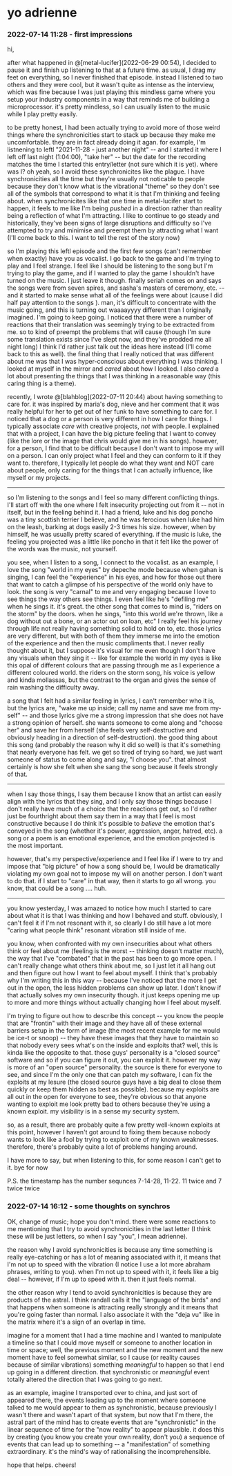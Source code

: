 # yo adrienne

### 2022-07-14 11:28 - first impressions

hi,

after what happened in @[metal-lucifer](2022-06-29 00:54), I decided to pause it and finish up listening to that at a future time. as usual, I drag my feet on everything, so I never finished that episode. instead I listened to two others and they were cool, but it wasn't quite as intense as the interview, which was fine because I was just playing this mindless game where you setup your industry components in a way that reminds me of building a microprocessor. it's pretty mindless, so I can usually listen to the music while I play pretty easily.

to be pretty honest, I had been actually trying to avoid more of those weird things where the synchronicities start to stack up because they make me uncomfortable. they are in fact already doing it agan. for example, I'm listnening to leftl "2021-11-28 - just another night" -- and I started it where I left off last night (1:04:00), "take her" -- but the date for the recording matches the time I started this entry/letter (not sure which it is yet). where was I? oh yeah, so I avoid these synchronicites like the plague. I have synchronicities all the time but they're usually not noticable to people because they don't know what is the vibrational "theme" so they don't see all of the symbols that correspond to what it is that I'm thinking and feeling about. when synchronicites like that one time in metal-lucifer start to happen, it feels to me like I'm being *pushed* in a direction rather than reality being a reflection of what I'm attracting. I like to continue to go steady and historically, they've been signs of large disruptions and difficulty so I've attempted to try and minimise and preempt them by attracting what I want (I'll come back to this. I want to tell the rest of the story now)

so I'm playing this leftl episode and the first few songs (can't remember when exactly) have you as vocalist. I go back to the game and I'm trying to play and I feel strange. I feel like I should be listening to the song but I'm trying to play the game, and if I wanted to play the game I shouldn't have turned on the music. I just leave it though. finally seriah comes on and says the songs were from seven spires, and sasha's masters of ceremony, etc. -- and it started to make sense what all of the feelings were about (cause I did half pay attention to the songs ). man, it's difficult to concentrate with the music going, and this is turning out waaaayyyy different than I originally imagined. I'm going to keep going. I noticed that there were a number of reactions that their translation was seemingly trying to be extracted from me. so to kind of preempt the problems that will cause (though I'm sure some translation exists since I've slept now, and they've prodded me all night long) I think I'd rather just talk out the ideas here instead (I'll come back to this as well). the final thing that I really noticed that was different about me was that I was hyper-conscious about everything I was thinking. I looked at myself in the mirror and *cared* about how I looked. I also *cared* a lot about presenting the things that I was thinking in a reasonable way (this caring thing is a theme).

recently, I wrote @[blahblog](2022-07-11 20:44) about having something to care for. it was inspired by maria's dog, nieve and her comment that it was really helpful for her to get out of her funk to have something to care for. I noticed that a dog or a person is very different in how I care for things. I typically associate *care* with creative projects, *not* with people. I explained that with a project, I can have the big picture feeling that I want to convey (like the lore or the image that chris would give me in his songs). however, for a person, I find that to be difficult because I don't want to impose my will on a person. I can only project what I feel and they can conform to it if they want to. therefore, I typically let people do what they want and NOT care about people, only caring for the things that I can actually influence, like myself or my projects.

---

so I'm listening to the songs and I feel so many different conflicting things. I'll start off with the one where I felt insecurity projecting out from it -- not in itself, but in the feeling behind it. I had a friend, luke and his dog poncho was a tiny scottish terrier I believe, and he was ferocious when luke had him on the leash, barking at dogs easily 2-3 times his size. however, when by himself, he was usually pretty scared of everything. if the music is luke, the feeling you projected was a little like poncho in that it felt like the power of the words was the music, not yourself.

you see, when I listen to a song, I connect to the vocalist. as an example, I love the song "world in my eyes" by depeche mode because when gahan is singing, I can feel the "experience" in his eyes, and how for those out there that want to catch a glimpse of his perspective of the world only have to look. the song is very "carnal" to me and very engaging because I love to see things the way others see things. I even feel like he's "defiling me" when he sings it. it's great. the other song that comes to mind is, "riders on the storm" by the doors. when he sings, "into this world we're thrown, like a dog without out a bone, or an actor out on loan, etc" I really feel his journey through life not really having something solid to hold on to, etc. those lyrics are very different, but with both of them they immerse me into the emotion of the experience and then the music compliments that. I never really thought about it, but I suppose it's visual for me even though I don't have any visuals when they sing it -- like for example the world in my eyes is like this opal of different colours that are passing through me as I experience a different coloured world. the riders on the storm song, his voice is yellow and kinda mollassas, but the contrast to the  organ and gives the sense of rain washing the difficulty away.

a song that I felt had a similar feeling in lyrics, I can't remember who it is, but the lyrics are, "wake me up inside; call my name and save me from my-self" -- and those lyrics give me a strong impression that she does not have a strong opinion of herself. she wants someone to come along and "choose her" and save her from herself (she feels very self-destructive and obviously heading in a direction of self-destruction). the good thing about this song (and probably the reason why it did so well) is that it's something that nearly everyone has felt. we get so tired of trying so hard, we just want someone of status to come along and say, "I choose you". that almost certainly is how she felt when she sang the song because it feels strongly of that.

---

when I say those things, I say them because I know that an artist can easily align with the lyrics that they sing, and I only say those things because I don't really have much of a choice that the reactions get out, so I'd rather just be fourthright about them say them in a way that I feel is most constructive because I do think it's possible to *believe* the emotion that's conveyed in the song (whether it's power, aggression, anger, hatred, etc). a song or a poem is an emotional experience, and the emotion projected is the most important.

however, that's my perspective/experience and I feel like if I were to try and impose that "big picture" of how a song should be, I would be dramatically violating my own goal not to impose my will on another person. I don't want to do that. if I start to "care" in that way, then it starts to go all wrong. you know, that could be a song .... huh.

---

you know yesterday, I was amazed to notice how much I started to care about what it is that I was thinking and how I behaved and stuff. obviously, I can't feel it if I'm not resonant with it, so clearly I do still have a lot more "caring what people think" resonant vibration still inside of me.

you know, when confronted with my own insecurities about what others think or feel about me (feeling is the worst -- thinking doesn't matter much), the way that I've "combated" that in the past has been to go more open. I can't really change what others think about me, so I just let it all hang out and then figure out how I want to feel about myself. I think that's probably why I'm writing this in this way -- because I've noticed that the more I get out in the open, the less hidden problems can show up later. I don't know if that actually solves my own insecurity though. it just keeps opening me up to more and more things without actually changing how I feel about myself.

I'm trying to figure out how to describe this concept -- you know the people that are "frontin" with their image and they have all of these external barriers setup in the form of image (the most recent example for me would be ice-t or snoop) -- they have these images that they have to maintain so that nobody every sees what's on the inside and exploits that? well, this is kinda like the opposite to that. those guys' personality is a "closed source" software and so if you can figure it out, you can exploit it. however my way is more of an "open source" personality. the source is there for everyone to see, and since I'm the only one that can patch my software, I can fix the exploits at my lesure (the closed source guys have a big deal to close them quickly or keep them hidden as best as possible). because my exploits are all out in the open for everyone to see, they're obvious so that anyone wanting to exploit me look pretty bad to others because they're using a known exploit. my visibility is in a sense my security system.

so, as a result, there are probably quite a few pretty well-known exploits at this point, however I haven't got around to fixing them because nobody wants to look like a fool by trying to exploit one of my known weaknesses. therefore, there's probably quite a lot of problems hanging around.

I have more to say, but when listening to this, for some reason I can't get to it. bye for now

P.S. the timestamp has the number sequnces 7-14-28, 11-22. 11 twice and 7 twice twice

### 2022-07-14 16:12 - some thoughts on synchros

OK, change of music; hope you don't mind. there were some reactions to me mentioning that I try to avoid synchronicities in the last letter (I think these will be just letters, so when I say "you", I mean adrienne).

the reason why I avoid synchronicities is because any time something is really eye-catching or has a lot of meaning associated with it, it means that I'm not up to speed with the vibration (I notice I use a lot more abraham phrases, writing to you). when I'm not up to speed with it, it feels like a big deal -- however, if I'm up to speed with it. then it just feels normal.

the other reason why I tend to avoid synchronicities is because they are products of the astral. I think randall calls it the "language of the birds" and that happens when someone is attracting really strongly and it means that you're going faster than normal. I also associate it with the "deja vu" like in the matrix where it's a sign of an overlap in time.

imagine for a moment that I had a time machine and I wanted to manipulate a timeline so that I could move myself or someone to another location in time or space; well, the previous moment and the new moment and the new moment have to feel somewhat similar, so I cause (or reality causes because of similar vibrations) something *meaningful* to happen so that I end up going in a different direction. that synchronistic or *meaningful* event totally altered the direction that I was going to go next.

as an example, imagine I transported over to china, and just sort of appeared there, the events leading up to the moment where someone talked to me would appear to them as synchronistic, because previously I wasn't there and wasn't apart of that system, but now that I'm there, the astral part of the mind has to create events that are "synchronistic" in the linear sequence of time for the "now reality" to appear plausible. it does this by creating (you know you create your own reality, don't you) a sequence of events that can lead up to something -- a "manifestation" of something extraordinary. it's the mind's way of rationalising the incomprehensible.

hope that helps. cheers!
